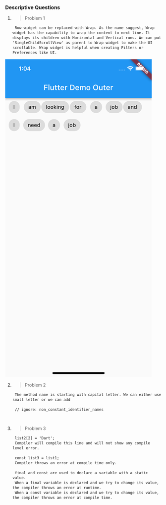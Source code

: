 ### Descriptive Questions

1. > Problem 1
    
        Row widget can be replaced with Wrap. As the name suggest, Wrap widget has the capability to wrap the content to next line. It displays its children with Horizontal and Vertical runs. We can put 'SingleChildScrollView' as parent to Wrap widget to make the UI scrollable. Wrap widget is helpful when creating Filters or Preferences like UI.

![Image](/coding/solution/screenshot.png)
<br />

2. > Problem 2
    
        The method name is starting with capital letter. We can either use small letter or we can add 

        // ignore: non_constant_identifier_names

<br />

3. > Problem 3
        
        list2[2] = 'Dart';
        Compiler will compile this line and will not show any compile level error.

        const list3 = list1;
        Compiler throws an error at compile time only.

        final and const are used to declare a variable with a static value. 
        When a final variable is declared and we try to change its value, the compiler throws an error at runtime. 
        When a const variable is declared and we try to change its value, the compiler throws an error at compile time.
        
<br />



